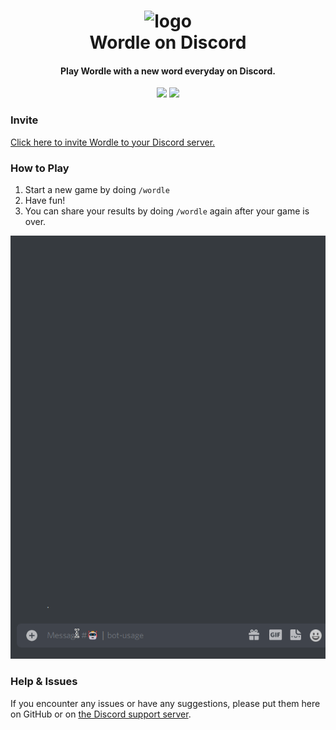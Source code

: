 <h1 align="center">

<img src="https://cdn.discordapp.com/avatars/939625136900960286/d26929938ed0f30e6cb8a5d1adebae41.png?size=256" alt="logo" width="256"/>
<br/>
Wordle on Discord
</h1>

<h4 align="center">Play Wordle with a new word everyday on Discord.</h4>

<div align="center">

[<img src="https://discordapp.com/api/guilds/735263201612005472/widget.png?style=shield">](https://discord.gg/ga9V5pa)
<img src="https://img.shields.io/badge/-.NET%206.0-blueviolet">

</div>

### Invite

[Click here to invite Wordle to your Discord server.](https://discord.com/api/oauth2/authorize?client_id=939625136900960286&permissions=0&scope=bot%20applications.commands)

### How to Play

1. Start a new game by doing `/wordle`
2. Have fun!
3. You can share your results by doing `/wordle` again after your game is over.

![Gif Example](https://raw.githubusercontent.com/WilliamWelsh/Wordle/main/gifexample.gif)

### Help & Issues

If you encounter any issues or have any suggestions, please put them here on GitHub or on [the Discord support server](https://discord.gg/ga9V5pa).
